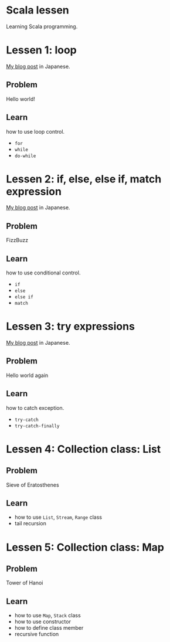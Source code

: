 Scala lessen
============

Learning Scala programming.

# Lessen 1: loop

[My blog post](http://blog.satooshi.jp/blog/2013/03/11/beginning-scala-programming3/) in Japanese.

## Problem

Hello world!

## Learn

how to use loop control.

- `for`
- `while`
- `do-while`

# Lessen 2: if, else, else if, match expression

[My blog post](http://blog.satooshi.jp/blog/2013/03/10/beginning-scala-programming2/) in Japanese.

## Problem

FizzBuzz

## Learn

how to use conditional control.

- `if`
- `else`
- `else if`
- `match`

# Lessen 3: try expressions

[My blog post](http://blog.satooshi.jp/blog/2013/03/04/beginning-scala-programming1/) in Japanese.

## Problem

Hello world again

## Learn

how to catch exception.

- `try-catch`
- `try-catch-finally`

# Lessen 4: Collection class: List

## Problem

Sieve of Eratosthenes

## Learn

- how to use `List`, `Stream`, `Range` class
- tail recursion

# Lessen 5: Collection class: Map

## Problem

Tower of Hanoi

## Learn

- how to use `Map`, `Stack` class
- how to use constructor
- how to define class member
- recursive function
